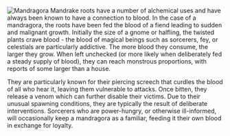 ![Mandragora](Beastiary/Images/Mandragora.png)
Mandrake roots have a number of alchemical uses and have always been known to have a connection to blood. In the case of a mandragora, the roots have been fed the blood of a fiend leading to sudden and malignant growth. Initially the size of a gnome or halfling, the twisted plants crave blood - the blood of magical beings such as sorcerers, fey, or celestials are particularly addictive. The more blood they consume, the larger they grow. When left unchecked (or more likely when deliberately fed a steady supply of blood), they can reach monstrous proportions, with reports of some larger than a house.

They are particularly known for their piercing screech that curdles the blood of all who hear it, leaving them vulnerable to attacks. Once bitten, they release a venom which can further disable their victims. Due to their unusual spawning conditions, they are typically the result of deliberate interventions. Sorcerers who are power-hungry, or otherwise ill-informed, will occasionally keep a mandragora as a familiar, feeding it their own blood in exchange for loyalty.